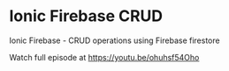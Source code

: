 # Ionic Firebase CRUD
 Ionic Firebase - CRUD operations using Firebase firestore

 Watch full episode at https://youtu.be/ohuhsf54Oho
